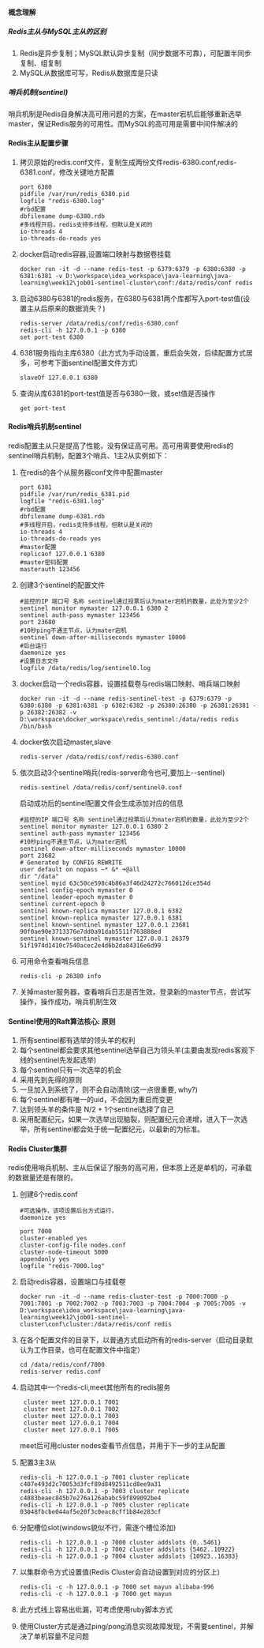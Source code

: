 #### 概念理解

##### Redis主从与MySQL主从的区别

1. Redis是异步复制；MySQL默认异步复制（同步数据不可靠），可配置半同步复制、组复制
2. MySQL从数据库可写，Redis从数据库是只读

##### 哨兵机制(sentinel)

哨兵机制是Redis自身解决高可用问题的方案，在master宕机后能够重新选举master，保证Redis服务的可用性。而MySQL的高可用是需要中间件解决的

#### Redis主从配置步骤

1. 拷贝原始的redis.conf文件，复制生成两份文件redis-6380.conf,redis-6381.conf，修改关键地方配置

   ```
   port 6380
   pidfile /var/run/redis_6380.pid
   logfile "redis-6380.log"
   #rbd配置
   dbfilename dump-6380.rdb
   #多线程开启，redis支持多线程，但默认是关闭的
   io-threads 4
   io-threads-do-reads yes
   ```

   

2. docker启动redis容器,设置端口映射与数据卷挂载

   ```
   docker run -it -d --name redis-test -p 6379:6379 -p 6380:6380 -p 6381:6381 -v D:\workspace\idea_workspace\java-learning\java-learning\week12\job01-sentinel-cluster\conf:/data/redis/conf redis
   ```

   

3. 启动6380与6381的redis服务，在6380与6381两个库都写入port-test值(设置主从后原来的数据消失？)

   ```
   redis-server /data/redis/conf/redis-6380.conf
   redis-cli -h 127.0.0.1 -p 6380
   set port-test 6380
   ```

4. 6381服务指向主库6380（此方式为手动设置，重启会失效，后续配置方式居多，可参考下面sentinel配置文件方式）

   ```
   slaveOf 127.0.0.1 6380
   ```

5. 查询从库6381的port-test值是否与6380一致，或set值是否操作

   ```
   get port-test
   ```

#### Redis哨兵机制sentinel

redis配置主从只是提高了性能，没有保证高可用。高可用需要使用redis的sentinel哨兵机制，配置3个哨兵、1主2从实例如下：

1. 在redis的各个从服务器conf文件中配置master

   ```
   port 6381
   pidfile /var/run/redis_6381.pid
   logfile "redis-6381.log"
   #rbd配置
   dbfilename dump-6381.rdb
   #多线程开启，redis支持多线程，但默认是关闭的
   io-threads 4
   io-threads-do-reads yes
   #master配置
   replicaof 127.0.0.1 6380
   #master密码配置
   masterauth 123456
   ```

   

2. 创建3个sentinel的配置文件

   ```
   #监控的IP 端口号 名称 sentinel通过投票后认为mater宕机的数量，此处为至少2个
   sentinel monitor mymaster 127.0.0.1 6380 2
   sentinel auth-pass mymaster 123456
   port 23680
   #10秒ping不通主节点，认为mater宕机
   sentinel down-after-milliseconds mymaster 10000
   #后台运行
   daemonize yes
   #设置日志文件
   logfile /data/redis/log/sentinel0.log
   ```

3. docker启动一个redis容器，设置挂载卷与redis端口映射、哨兵端口映射

   ```
   docker run -it -d --name redis-sentinel-test -p 6379:6379 -p 6380:6380 -p 6381:6381 -p 6382:6382 -p 26380:26380 -p 26381:26381 -p 26382:26382 -v D:\workspace\docker_workspace\redis_sentinel:/data/redis redis /bin/bash
   ```

   

4. docker依次启动master,slave

   ```
   redis-server /data/redis/conf/redis-6380.conf
   ```

   

5. 依次启动3个sentinel哨兵(redis-server命令也可,要加上--sentinel)

   ```
   redis-sentinel /data/redis/conf/sentinel0.conf
   ```

   启动成功后的sentinel配置文件会生成添加对应的信息

   ```
   #监控的IP 端口号 名称 sentinel通过投票后认为mater宕机的数量，此处为至少2个
   sentinel monitor mymaster 127.0.0.1 6380 2
   sentinel auth-pass mymaster 123456
   #10秒ping不通主节点，认为mater宕机
   sentinel down-after-milliseconds mymaster 10000
   port 23682
   # Generated by CONFIG REWRITE
   user default on nopass ~* &* +@all
   dir "/data"
   sentinel myid 63c50ce598c4b86a3f46d24272c766012dce354d
   sentinel config-epoch mymaster 0
   sentinel leader-epoch mymaster 0
   sentinel current-epoch 0
   sentinel known-replica mymaster 127.0.0.1 6382
   sentinel known-replica mymaster 127.0.0.1 6381
   sentinel known-sentinel mymaster 127.0.0.1 23681 90f0ae90e3713376e7dd0a91dab5511f763888ed
   sentinel known-sentinel mymaster 127.0.0.1 26379 51f1974d1410c7540acec2e4d6b2da84316e6d99
   
   ```

6. 可用命令查看哨兵信息

   ```
   redis-cli -p 26380 info
   ```

   

7. 关掉master服务器，查看哨兵日志是否生效。登录新的master节点，尝试写操作，操作成功，哨兵机制生效

#### Sentinel使用的Raft算法核心: 原则

1. 所有sentinel都有选举的领头羊的权利
2. 每个sentinel都会要求其他sentinel选举自己为领头羊(主要由发现redis客观下线的sentinel先发起选举)
3. 每个sentinel只有一次选举的机会
4. 采用先到先得的原则
5. 一旦加入到系统了，则不会自动清除(这一点很重要, why?)
6. 每个sentinel都有唯一的uid，不会因为重启而变更
7. 达到领头羊的条件是 N/2 + 1个sentinel选择了自己
8. 采用配置纪元，如果一次选举出现脑裂，则配置纪元会递增，进入下一次选举，所有sentinel都会处于统一配置纪元，以最新的为标准。

#### Redis Cluster集群

redis使用哨兵机制、主从后保证了服务的高可用，但本质上还是单机的，可承载的数据量还是有限的。

1. 创建6个redis.conf

   ```
   #可选操作，该项设置后台方式运行，
   daemonize yes
   
   port 7000
   cluster-enabled yes
   cluster-config-file nodes.conf
   cluster-node-timeout 5000
   appendonly yes
   logfile "redis-7000.log"
   ```

   

2. 启动redis容器，设置端口与挂载卷

   ```
   docker run -it -d --name redis-cluster-test -p 7000:7000 -p 7001:7001 -p 7002:7002 -p 7003:7003 -p 7004:7004 -p 7005:7005 -v D:\workspace\idea_workspace\java-learning\java-learning\week12\job01-sentinel-cluster\conf\cluster:/data/redis/conf redis
   ```

3. 在各个配置文件的目录下，以普通方式启动所有的redis-server（启动目录默认为工作目录，也可在配置文件中指定）

   ```
   cd /data/redis/conf/7000
   redis-server redis.conf
   ```

4. 启动其中一个redis-cli,meet其他所有的redis服务

   ```
    cluster meet 127.0.0.1 7001
    cluster meet 127.0.0.1 7002
    cluster meet 127.0.0.1 7003
    cluster meet 127.0.0.1 7004
    cluster meet 127.0.0.1 7005
   ```

   meet后可用cluster nodes查看节点信息，并用于下一步的主从配置

5. 配置3主3从

   ```
   redis-cli -h 127.0.0.1 -p 7001 cluster replicate c407e493d2c70053d3fcf89d8492511cd8ee9a31
   redis-cli -h 127.0.0.1 -p 7003 cluster replicate c4883beaec845b7e276a126ababc59f899092be4
   redis-cli -h 127.0.0.1 -p 7005 cluster replicate 03048fbcbe044af5e20f3c0eac8cff1b84e283cf
   ```

6. 分配槽位slot(windows貌似不行，需逐个槽位添加)

   ```
   redis-cli -h 127.0.0.1 -p 7000 cluster addslots {0..5461}
   redis-cli -h 127.0.0.1 -p 7002 cluster addslots {5462..10922}
   redis-cli -h 127.0.0.1 -p 7004 cluster addslots {10923..16383}
   ```

7. 以集群命令方式设置值(Redis Cluster会自动设置到对应的分区上)

   ```
   redis-cli -c -h 127.0.0.1 -p 7000 set mayun alibaba-996
   redis-cli -c -h 127.0.0.1 -p 7000 get mayun
   ```

10. 此方式线上容易出纰漏，可考虑使用ruby脚本方式

11. 使用Cluster方式是通过ping/pong消息实现故障发现，不需要sentinel，并解决了单机容量不足问题